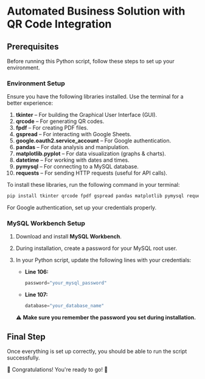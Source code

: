 # Automated Business Solution with QR Code Integration  

## Prerequisites  

Before running this Python script, follow these steps to set up your environment.  

### Environment Setup  

Ensure you have the following libraries installed. Use the terminal for a better experience:  

1. **tkinter** – For building the Graphical User Interface (GUI).  
2. **qrcode** – For generating QR codes.  
3. **fpdf** – For creating PDF files.  
4. **gspread** – For interacting with Google Sheets.  
5. **google.oauth2.service_account** – For Google authentication.  
6. **pandas** – For data analysis and manipulation.  
7. **matplotlib.pyplot** – For data visualization (graphs & charts).  
8. **datetime** – For working with dates and times.  
9. **pymysql** – For connecting to a MySQL database.  
10. **requests** – For sending HTTP requests (useful for API calls).  

To install these libraries, run the following command in your terminal:  

```bash
pip install tkinter qrcode fpdf gspread pandas matplotlib pymysql requests
```

For Google authentication, set up your credentials properly.  

### MySQL Workbench Setup  

1. Download and install **MySQL Workbench**.  
2. During installation, create a password for your MySQL root user.  
3. In your Python script, update the following lines with your credentials:  

   - **Line 106:**  
     ```python
     password="your_mysql_password"
     ```  
   - **Line 107:**  
     ```python
     database="your_database_name"
     ```  

   ⚠ **Make sure you remember the password you set during installation.**  

## Final Step  

Once everything is set up correctly, you should be able to run the script successfully.  

🎉 Congratulations! You're ready to go! 🚀  
